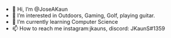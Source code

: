 - 👋 Hi, I’m @JoseAKaun
- 👀 I’m interested in Outdoors, Gaming, Golf, playing guitar.
- 📖 I’m currently learning Computer Science
- 📫 How to reach me instagram:jkauns, discord: JKaunS#1359

<!---
JoseAKaun/JoseAKaun is a ✨ special ✨ repository because its `README.md` (this file) appears on your GitHub profile.
You can click the Preview link to take a look at your changes.
--->
